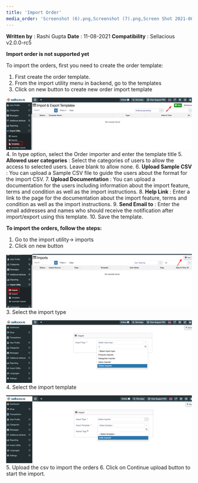 ```yaml
---
title: 'Import Order'
media_order: 'Screenshot (6).png,Screenshot (7).png,Screen Shot 2021-08-11 at 5.30.43 PM.png,Screen Shot 2021-08-11 at 5.30.59 PM.png'
---
```


**Written by** : Rashi Gupta
**Date** : 11-08-2021
**Compatibility** : Sellacious v2.0.0-rc5

**Import order is not supported yet**

To import the orders, first you need to create the order template:

1. First create the order template.
2. From the import utility menu in backend, go to the templates
3. Click on new button to create new order import template

![Screenshot%20%286%29](Screenshot%20%286%29.png "Screenshot%20%286%29")
4. In type option, select the Order importer and enter the template title
5. **Allowed user categories** : Select the categories of users to allow the access to selected users. Leave blank to allow none.
6. **Upload Sample CSV** : You can upload a Sample CSV file to guide the users about the format for the import CSV.
7. **Upload Documentation** : You can upload a documentation for the users including information about the import feature, terms and condition as well as the import instructions.
8. **Help Link** : Enter a link to the page for the documentation about the import feature, terms and condition as well as the import instructions.
9.  **Send Email to** : Enter the email addresses and names who should receive the notification after import/export using this template.
10.  Save the template.

**To import the orders, follow the steps:**
1. Go to the import utility-> imports
2. Click on new button

![Screenshot%20%287%29](Screenshot%20%287%29.png "Screenshot%20%287%29")
3. Select the import type

![Screen%20Shot%202021-08-11%20at%205.30.43%20PM](Screen%20Shot%202021-08-11%20at%205.30.43%20PM.png "Screen%20Shot%202021-08-11%20at%205.30.43%20PM")
4. Select the import template

![Screen%20Shot%202021-08-11%20at%205.30.59%20PM](Screen%20Shot%202021-08-11%20at%205.30.59%20PM.png "Screen%20Shot%202021-08-11%20at%205.30.59%20PM")
5. Upload the csv to import the orders
6. Click on Continue upload button to start the import.